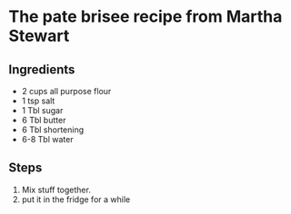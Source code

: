 # The pate brisee recipe from Martha Stewart

## Ingredients
* 2 cups all purpose flour
* 1 tsp salt
* 1 Tbl sugar
* 6 Tbl butter
* 6 Tbl shortening
* 6-8 Tbl water

## Steps
1. Mix stuff together.
1. put it in the fridge for a while